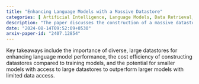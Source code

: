 ```yaml
---
title: "Enhancing Language Models with a Massive Datastore"
categories: [ Artificial Intelligence, Language Models, Data Retrieval, Natural Language Processing ]
description: "The paper discusses the construction of a massive datastore called MASSIVE DS containing 1.4 trillion tokens of text from diverse domains to enhance language model performance. It explores the efficiency of scaling datastores for retrieval-based language models and the implications for model training and performance."
date: "2024-08-14T09:52:09+0530"
arxiv-paper-id: "2407.12854"
---
```

Key takeaways include the importance of diverse, large datastores for enhancing language model performance, the cost efficiency of constructing datastores compared to training models, and the potential for smaller models with access to large datastores to outperform larger models with limited data access.
